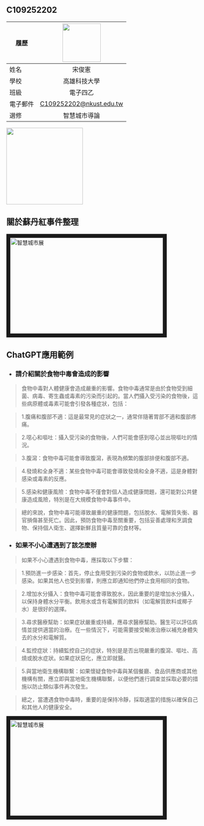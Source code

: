 ## C109252202
|    履歷     | <img src="https://github.com/Agroxty/C109252202/blob/main/11zon_cropped.png" width=100 height=100/>|
| ----------- | :----------------------------:|
| 姓名        | 宋俊憲          |
| 學校        | 高雄科技大學          |
| 班級        | 電子四乙            |
| 電子郵件    | C109252202@nkust.edu.tw     |
| 選修        | 智慧城市導論          |

<img src="https://github.com/Agroxty/C109252202/blob/main/QT5V6IE5A6.png" width="200" height="200">

## 關於蘇丹紅事件整理
<a href="https://www.youtube.com/watch?v=ZdKCoW1I65s&pp=ygUP6JiH5Li557SF5LqL5Lu2" target="_blank"><img src="https://applealmondhome.com/wp-content/uploads/2024/03/1709613144-d0ecf339de58bf254a86684ba0db2547.jpg"
alt="智慧城市展" width="400" height="250" border="10" /></a>

## ChatGPT應用範例
- ### 請介紹關於食物中毒會造成的影響
>食物中毒對人體健康會造成嚴重的影響。食物中毒通常是由於食物受到細菌、病毒、寄生蟲或毒素的污染而引起的。當人們攝入受污染的食物後，這些病原體或毒素可能會引發各種症狀，包括：

>1.腹痛和腹部不適：這是最常見的症狀之一，通常伴隨著胃部不適和腹部疼痛。

>2.噁心和嘔吐：攝入受污染的食物後，人們可能會感到噁心並出現嘔吐的情況。

>3.腹瀉：食物中毒可能會導致腹瀉，表現為頻繁的腹部排便和腹部不適。

>4.發燒和全身不適：某些食物中毒可能會導致發燒和全身不適，這是身體對感染或毒素的反應。

>5.感染和健康風險：食物中毒不僅會對個人造成健康問題，還可能對公共健康造成風險，特別是在大規模食物中毒事件中。

>總的來說，食物中毒可能導致嚴重的健康問題，包括脫水、電解質失衡、器官損傷甚至死亡。因此，預防食物中毒至關重要，包括妥善處理和烹調食物、保持個人衛生、選擇新鮮且質量可靠的食材等。


- ### 如果不小心遭遇到了該怎麼辦
>如果不小心遭遇到食物中毒，應採取以下步驟：

>1.預防進一步感染：首先，停止食用受到污染的食物或飲水，以防止進一步感染。如果其他人也受到影響，則應立即通知他們停止食用相同的食物。

>2.增加水分攝入：食物中毒可能會導致脫水，因此重要的是增加水分攝入，以保持身體水分平衡。飲用水或含有電解質的飲料（如電解質飲料或椰子水）是很好的選擇。

>3.尋求醫療幫助：如果症狀嚴重或持續，應尋求醫療幫助。醫生可以評估病情並提供適當的治療。在一些情況下，可能需要接受輸液治療以補充身體失去的水分和電解質。

>4.監控症狀：持續監控自己的症狀，特別是是否出現嚴重的腹瀉、嘔吐、高燒或脫水症狀。如果症狀惡化，應立即就醫。

>5.與當地衛生機構聯繫：如果懷疑食物中毒與某個餐廳、食品供應商或其他機構有關，應立即與當地衛生機構聯繫，以便他們進行調查並採取必要的措施以防止類似事件再次發生。

>總之，當遭遇食物中毒時，重要的是保持冷靜，採取適當的措施以確保自己和其他人的健康安全。


<a href="https://www.youtube.com/watch?v=FmdRDOcdUrc&list=PPSV" target="_blank"><img src="https://raw.githubusercontent.com/mapleasun/-/main/%E6%93%B7%E5%8F%96.PNG"
alt="智慧城市展" width="400" height="250" border="10" /></a>

